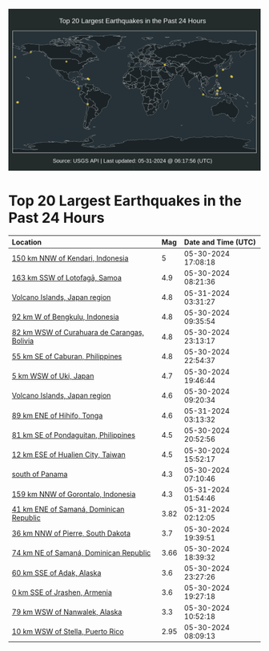 ![Map](./map.png)

# Top 20 Largest Earthquakes in the Past 24 Hours

| Location | Mag | Date and Time (UTC) |
|:---|:---|:---|
| [150 km NNW of Kendari, Indonesia](https://earthquake.usgs.gov/earthquakes/eventpage/us7000mp1j) | 5 | 05-30-2024 17:08:18 |
| [163 km SSW of Lotofagā, Samoa](https://earthquake.usgs.gov/earthquakes/eventpage/us7000mny1) | 4.9 | 05-30-2024 08:21:36 |
| [Volcano Islands, Japan region](https://earthquake.usgs.gov/earthquakes/eventpage/us7000mp4i) | 4.8 | 05-31-2024 03:31:27 |
| [92 km W of Bengkulu, Indonesia](https://earthquake.usgs.gov/earthquakes/eventpage/us7000mnyf) | 4.8 | 05-30-2024 09:35:54 |
| [82 km WSW of Curahuara de Carangas, Bolivia](https://earthquake.usgs.gov/earthquakes/eventpage/us7000mp3s) | 4.8 | 05-30-2024 23:13:17 |
| [55 km SE of Caburan, Philippines](https://earthquake.usgs.gov/earthquakes/eventpage/us7000mp3p) | 4.8 | 05-30-2024 22:54:37 |
| [5 km WSW of Uki, Japan](https://earthquake.usgs.gov/earthquakes/eventpage/us7000mp2j) | 4.7 | 05-30-2024 19:46:44 |
| [Volcano Islands, Japan region](https://earthquake.usgs.gov/earthquakes/eventpage/us7000mnyh) | 4.6 | 05-30-2024 09:20:34 |
| [89 km ENE of Hihifo, Tonga](https://earthquake.usgs.gov/earthquakes/eventpage/us7000mp4g) | 4.6 | 05-31-2024 03:13:32 |
| [81 km SE of Pondaguitan, Philippines](https://earthquake.usgs.gov/earthquakes/eventpage/us7000mp35) | 4.5 | 05-30-2024 20:52:56 |
| [12 km ESE of Hualien City, Taiwan](https://earthquake.usgs.gov/earthquakes/eventpage/us7000mp02) | 4.5 | 05-30-2024 15:52:17 |
| [south of Panama](https://earthquake.usgs.gov/earthquakes/eventpage/us7000mnxc) | 4.3 | 05-30-2024 07:10:46 |
| [159 km NNW of Gorontalo, Indonesia](https://earthquake.usgs.gov/earthquakes/eventpage/us7000mp47) | 4.3 | 05-31-2024 01:54:46 |
| [41 km ENE of Samaná, Dominican Republic](https://earthquake.usgs.gov/earthquakes/eventpage/pr2024152000) | 3.82 | 05-31-2024 02:12:05 |
| [36 km NNW of Pierre, South Dakota](https://earthquake.usgs.gov/earthquakes/eventpage/us7000mp2d) | 3.7 | 05-30-2024 19:39:51 |
| [74 km NE of Samaná, Dominican Republic](https://earthquake.usgs.gov/earthquakes/eventpage/pr2024151001) | 3.66 | 05-30-2024 18:39:32 |
| [60 km SSE of Adak, Alaska](https://earthquake.usgs.gov/earthquakes/eventpage/ak0246y407pr) | 3.6 | 05-30-2024 23:27:26 |
| [0 km SSE of Jrashen, Armenia](https://earthquake.usgs.gov/earthquakes/eventpage/us7000mp2i) | 3.6 | 05-30-2024 19:27:18 |
| [79 km WSW of Nanwalek, Alaska](https://earthquake.usgs.gov/earthquakes/eventpage/ak0246xwex8s) | 3.3 | 05-30-2024 10:52:18 |
| [10 km WSW of Stella, Puerto Rico](https://earthquake.usgs.gov/earthquakes/eventpage/pr71450953) | 2.95 | 05-30-2024 08:09:13 |
